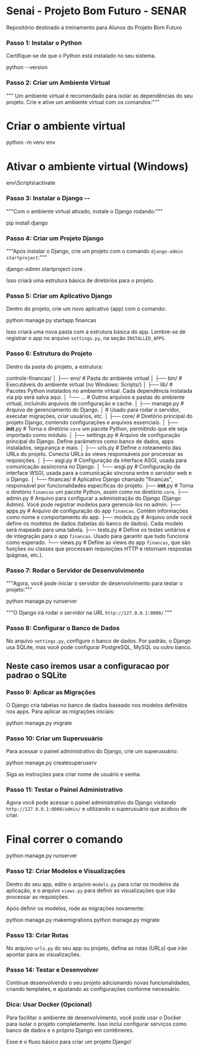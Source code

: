 # Senai - Projeto Bom Futuro - SENAR
Repositório destinado a treinamento para Alunos do Projeto Bom Futuro




### Passo 1: Instalar o Python
Certifique-se de que o Python está instalado no seu sistema. 

python --version



### Passo 2: Criar um Ambiente Virtual
""" Um ambiente virtual é recomendado para isolar as dependências do seu projeto. 
Crie e ative um ambiente virtual com os comandos:"""


# Criar o ambiente virtual
python -m venv env

# Ativar o ambiente virtual (Windows)
env\Scripts\activate



### Passo 3: Instalar o Django -- 

"""Com o ambiente virtual ativado, instale o Django rodando:"""

pip install django


### Passo 4: Criar um Projeto Django
"""Após instalar o Django, crie um projeto com o comando `django-admin startproject`:"""


django-admin startproject core .


Isso criará uma estrutura básica de diretórios para o projeto.

### Passo 5: Criar um Aplicativo Django
Dentro do projeto, crie um novo aplicativo (app) com o comando:


python manage.py startapp financas


Isso criará uma nova pasta com a estrutura básica do app. Lembre-se de registrar o app no arquivo `settings.py`, na seção `INSTALLED_APPS`.

### Passo 6: Estrutura do Projeto
Dentro da pasta do projeto, a estrutura:


controle-financas/
│
├── env/                # Pasta do ambiente virtual
│   ├── bin/            # Executáveis do ambiente virtual (no Windows: Scripts/)
│   ├── lib/            # Pacotes Python instalados no ambiente virtual. Cada dependência instalada via pip será salva aqui.
│   └── ...             # Outros arquivos e pastas do ambiente virtual, incluindo arquivos de configuração e cache.
│
├── manage.py           # Arquivo de gerenciamento do Django.
│                       # Usado para rodar o servidor, executar migrações, criar usuários, etc.
│
├── core/               # Diretório principal do projeto Django, contendo configurações e arquivos essenciais.
│   ├── __init__.py     # Torna o diretório `core` um pacote Python, permitindo que ele seja importado como módulo.
│   ├── settings.py     # Arquivo de configuração principal do Django. Define parâmetros como banco de dados, apps instalados, segurança e mais.
│   ├── urls.py         # Define o roteamento das URLs do projeto. Conecta URLs às views responsáveis por processar as requisições.
│   ├── asgi.py         # Configuração da interface ASGI, usada para comunicação assíncrona no Django.
│   └── wsgi.py         # Configuração da interface WSGI, usada para a comunicação síncrona entre o servidor web e o Django.
│
└── financas/           # Aplicativo Django chamado "financas", responsável por funcionalidades específicas do projeto.
    ├── __init__.py     # Torna o diretório `financas` um pacote Python, assim como no diretório `core`.
    ├── admin.py        # Arquivo para configurar a administração do Django (Django Admin). Você pode registrar modelos para gerenciá-los no admin.
    ├── apps.py         # Arquivo de configuração do app `financas`. Contém informações como nome e comportamento do app.
    ├── models.py       # Arquivo onde você define os modelos de dados (tabelas do banco de dados). Cada modelo será mapeado para uma tabela.
    ├── tests.py        # Define os testes unitários e de integração para o app `financas`. Usado para garantir que tudo funciona como esperado.
    └── views.py        # Define as views do app `financas`, que são funções ou classes que processam requisições HTTP e retornam respostas (páginas, etc.).


### Passo 7: Rodar o Servidor de Desenvolvimento
"""Agora, você pode iniciar o servidor de desenvolvimento para testar o projeto:"""

python manage.py runserver


"""O Django irá rodar o servidor na URL `http://127.0.0.1:8000/`."""



### Passo 8: Configurar o Banco de Dados
No arquivo `settings.py`, configure o banco de dados. Por padrão, o Django usa SQLite, mas você pode configurar PostgreSQL, MySQL ou outro banco.

## Neste caso iremos usar a configuracao por padrao o SQLite

### Passo 9: Aplicar as Migrações
O Django cria tabelas no banco de dados baseado nos modelos definidos nos apps. Para aplicar as migrações iniciais:


python manage.py migrate


### Passo 10: Criar um Superusuário
Para acessar o painel administrativo do Django, crie um superusuário:


python manage.py createsuperuserv


Siga as instruções para criar nome de usuário e senha.

### Passo 11: Testar o Painel Administrativo
Agora você pode acessar o painel administrativo do Django visitando `http://127.0.0.1:8000/admin/` e utilizando o superusuário que acabou de criar.

# Final correr o comando

python manage.py runserver



### Passo 12: Criar Modelos e Visualizações
Dentro do seu app, edite o arquivo `models.py` para criar os modelos da aplicação, e o arquivo `views.py` para definir as visualizações que irão processar as requisições. 

Após definir os modelos, rode as migrações novamente:

python manage.py makemigrations
python manage.py migrate


### Passo 13: Criar Rotas
No arquivo `urls.py` do seu app ou projeto, defina as rotas (URLs) que irão apontar para as visualizações.

### Passo 14: Testar e Desenvolver
Continue desenvolvendo o seu projeto adicionando novas funcionalidades, criando templates, e ajustando as configurações conforme necessário.

### Dica: Usar Docker (Opcional)
Para facilitar o ambiente de desenvolvimento, você pode usar o Docker para isolar o projeto completamente. Isso inclui configurar serviços como banco de dados e o próprio Django em contêineres.

Esse é o fluxo básico para criar um projeto Django!
